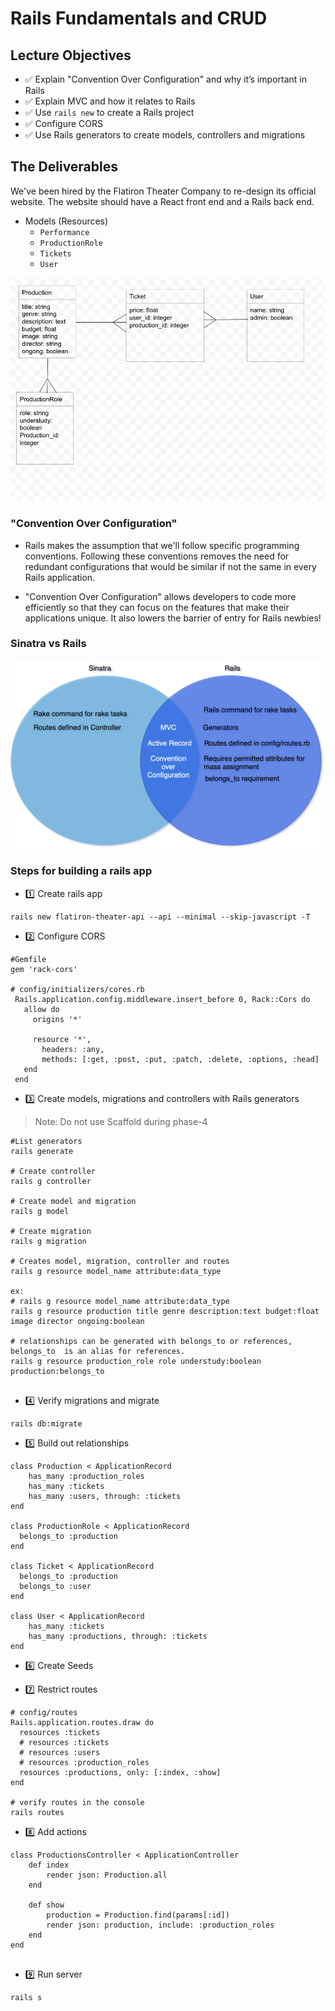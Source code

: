 # Rails Fundamentals and CRUD

## Lecture Objectives

- ✅ Explain "Convention Over Configuration" and why it’s important in Rails
- ✅ Explain MVC and how it relates to Rails
- ✅ Use `rails new` to create a Rails project 
- ✅ Configure CORS
- ✅ Use Rails generators to create models, controllers and migrations  

## The Deliverables 
We've been hired by the Flatiron Theater Company to re-design its official website. The website should have a React front end and a Rails back end. 

- Models (Resources)
  - `Performance`
  - `ProductionRole`  
  - `Tickets`
  - `User`

![domain.png](assets/domain.png)

### "Convention Over Configuration"

- Rails makes the assumption that we'll follow specific programming conventions. Following these conventions removes the need for redundant configurations that would be similar if not the same in every Rails application. 

- "Convention Over Configuration" allows developers to code more efficiently so that they can focus on the features that make their applications unique. It also lowers the barrier of entry for Rails newbies!

### Sinatra vs Rails
![assets/sinatravsrails.png](assets/sinatravsrails.png)

### Steps for building a rails app 
- 1️⃣ Create rails app
```
rails new flatiron-theater-api --api --minimal --skip-javascript -T

```

- 2️⃣ Configure CORS
```
#Gemfile
gem 'rack-cors'

# config/initializers/cores.rb
 Rails.application.config.middleware.insert_before 0, Rack::Cors do
   allow do
     origins '*'

     resource '*',
       headers: :any,
       methods: [:get, :post, :put, :patch, :delete, :options, :head]
   end
 end

```
- 3️⃣ Create models, migrations and controllers with Rails generators 
> Note: Do not use Scaffold during phase-4 
```
#List generators 
rails generate

# Create controller 
rails g controller 

# Create model and migration
rails g model

# Create migration 
rails g migration 

# Creates model, migration, controller and routes 
rails g resource model_name attribute:data_type 

ex:
# rails g resource model_name attribute:data_type 
rails g resource production title genre description:text budget:float image director ongoing:boolean

# relationships can be generated with belongs_to or references, belongs_to  is an alias for references. 
rails g resource production_role role understudy:boolean production:belongs_to


```

- 4️⃣ Verify migrations and migrate 

```
rails db:migrate
```

- 5️⃣ Build out relationships 

```
class Production < ApplicationRecord
    has_many :production_roles
    has_many :tickets
    has_many :users, through: :tickets
end

class ProductionRole < ApplicationRecord
  belongs_to :production
end

class Ticket < ApplicationRecord
  belongs_to :production
  belongs_to :user
end

class User < ApplicationRecord
    has_many :tickets
    has_many :productions, through: :tickets
end

```

- 6️⃣ Create Seeds

- 7️⃣ Restrict routes 

```
# config/routes
Rails.application.routes.draw do
  resources :tickets
  # resources :tickets
  # resources :users
  # resources :production_roles
  resources :productions, only: [:index, :show]
end

# verify routes in the console 
rails routes 

```

- 8️⃣ Add actions
```
class ProductionsController < ApplicationController
    def index
        render json: Production.all
    end 

    def show
        production = Production.find(params[:id])
        render json: production, include: :production_roles
    end
end


```

- 9️⃣ Run server 

```
rails s
```